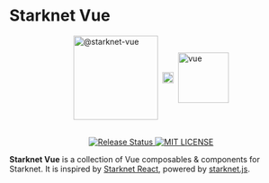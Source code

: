 # Starknet Vue

<div style="display: flex; flex-direction: row; justify-content: center; align-items: center;">
  <a href="https://www.npmjs.com/package/@starknet-vue">
    <img width="150" alt="@starknet-vue" src="https://user-images.githubusercontent.com/2848732/226624229-7f1e5f8b-c550-47d4-85b2-5c90aee22417.png">
 </a>
  <img aria-label="plus" src="https://raw.githubusercontent.com/FortAwesome/Font-Awesome/6.x/svgs/solid/plus.svg" width="20" style="margin: 0 0.5rem"/>
  <a href="https://vuejs.org/">
    <img width="90" alt="vue" src="https://upload.wikimedia.org/wikipedia/commons/9/95/Vue.js_Logo_2.svg">
  </a>
</div>
<br>
<p align="center">
  <a href="https://github.com/apibara/starknet-react/actions/workflows/release.yml">
    <img alt="Release Status" src="https://img.shields.io/github/actions/workflow/status/lukasaric/starknet-vue/build.yml">
  </a>
  <a href="https://www.github.com/apibara/starknet-react">
    <img alt="MIT LICENSE" src="https://img.shields.io/github/license/apibara/starknet-react">
  </a>
</p>

**Starknet Vue** is a collection of Vue composables & components for Starknet. It is inspired by
[Starknet React](https://github.com/apibara/starknet-react), powered by [starknet.js](https://github.com/0xs34n/starknet.js).
